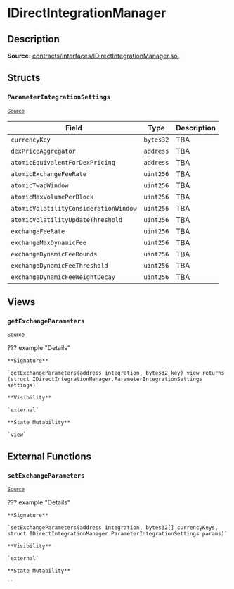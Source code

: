 # IDirectIntegrationManager

## Description

**Source:** [contracts/interfaces/IDirectIntegrationManager.sol](https://github.com/Synthetixio/synthetix/tree/v2.93.0-alpha/contracts/interfaces/IDirectIntegrationManager.sol)

## Structs

### `ParameterIntegrationSettings`

<sub>[Source](https://github.com/Synthetixio/synthetix/tree/v2.93.0-alpha/contracts/interfaces/IDirectIntegrationManager.sol#L6)</sub>

| Field                                 | Type      | Description |
| ------------------------------------- | --------- | ----------- |
| `currencyKey`                         | `bytes32` | TBA         |
| `dexPriceAggregator`                  | `address` | TBA         |
| `atomicEquivalentForDexPricing`       | `address` | TBA         |
| `atomicExchangeFeeRate`               | `uint256` | TBA         |
| `atomicTwapWindow`                    | `uint256` | TBA         |
| `atomicMaxVolumePerBlock`             | `uint256` | TBA         |
| `atomicVolatilityConsiderationWindow` | `uint256` | TBA         |
| `atomicVolatilityUpdateThreshold`     | `uint256` | TBA         |
| `exchangeFeeRate`                     | `uint256` | TBA         |
| `exchangeMaxDynamicFee`               | `uint256` | TBA         |
| `exchangeDynamicFeeRounds`            | `uint256` | TBA         |
| `exchangeDynamicFeeThreshold`         | `uint256` | TBA         |
| `exchangeDynamicFeeWeightDecay`       | `uint256` | TBA         |

## Views

### `getExchangeParameters`

<sub>[Source](https://github.com/Synthetixio/synthetix/tree/v2.93.0-alpha/contracts/interfaces/IDirectIntegrationManager.sol#L22)</sub>

??? example "Details"

    **Signature**

    `getExchangeParameters(address integration, bytes32 key) view returns (struct IDirectIntegrationManager.ParameterIntegrationSettings settings)`

    **Visibility**

    `external`

    **State Mutability**

    `view`

## External Functions

### `setExchangeParameters`

<sub>[Source](https://github.com/Synthetixio/synthetix/tree/v2.93.0-alpha/contracts/interfaces/IDirectIntegrationManager.sol#L27)</sub>

??? example "Details"

    **Signature**

    `setExchangeParameters(address integration, bytes32[] currencyKeys, struct IDirectIntegrationManager.ParameterIntegrationSettings params)`

    **Visibility**

    `external`

    **State Mutability**

    ``
